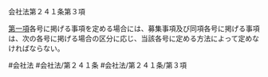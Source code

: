 会社法第２４１条第３項

[第一項](会社法＿＿＿＿第２４１条第１項)各号に掲げる事項を定める場合には、募集事項及び同項各号に掲げる事項は、次の各号に掲げる場合の区分に応じ、当該各号に定める方法によって定めなければならない。

#会社法
#会社法/第２４１条
#会社法/第２４１条/第３項
